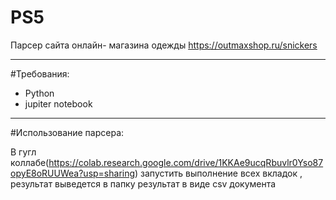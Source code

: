 # PS5
Парсер сайта онлайн- магазина одежды https://outmaxshop.ru/snickers

-----------------------------------------------------------------------

#Требования:
- Python 
- jupiter notebook

-----------------------------------------------------------------------

#Использование парсера:

В гугл коллабе(https://colab.research.google.com/drive/1KKAe9ucqRbuvlr0Yso87opyE8oRUUWea?usp=sharing) запустить выполнение всех вкладок , результат выведется в папку результат в виде csv документа

